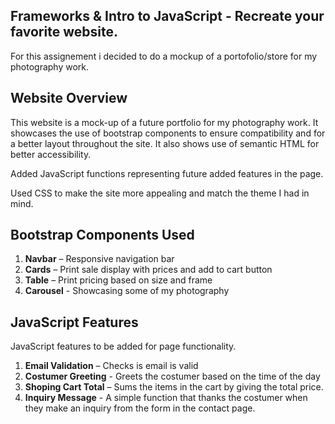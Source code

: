 ## Frameworks & Intro to JavaScript - Recreate your favorite website.

For this assignement i decided to do a mockup of a portofolio/store for my photography work.

## Website Overview

This website is a mock-up of a future portfolio for my photography work. It showcases the use of bootstrap components to ensure compatibility and for a better layout throughout the site. It also shows use of semantic HTML for better accessibility. 

Added JavaScript functions representing future added features in the page.


Used CSS to make the site more appealing and match the theme I had in mind.



## Bootstrap Components Used


1. **Navbar** – Responsive navigation bar
2. **Cards** – Print sale display with prices and add to cart button
3. **Table** – Print pricing based on size and frame
4. **Carousel** - Showcasing some of my photography



## JavaScript Features



JavaScript features to be added for page functionality.

1. **Email Validation** – Checks is email is valid
2. **Costumer Greeting** - Greets the costumer based on the time of the day
3. **Shoping Cart Total** – Sums the items in the cart by giving the total price.
4. **Inquiry Message** - A simple function that thanks the costumer when they make an inquiry from the form in the contact page.
